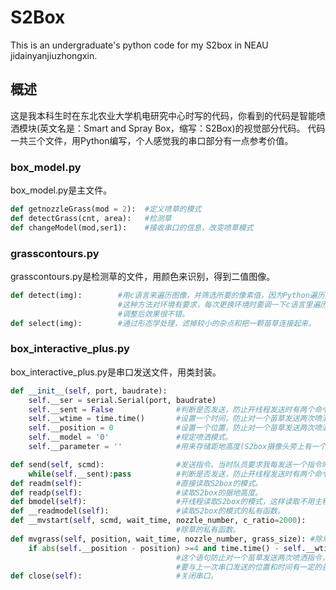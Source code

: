 # S2Box
This is an undergraduate's python code for my S2box in NEAU jidainyanjiuzhongxin.
## 概述
这是我本科生时在东北农业大学机电研究中心时写的代码，你看到的代码是智能喷洒模块(英文名是：Smart and Spray Box，缩写：S2Box)的视觉部分代码。
代码一共三个文件，用Python编写，个人感觉我的串口部分有一点参考价值。
### box_model.py
box_model.py是主文件。
``` python
def getnozzleGrass(mod = 2):  #定义喷草的模式
def detectGrass(cnt, area):   #检测草
def changeModel(mod,ser1):    #接收串口的信息，改变喷草模式
```
### grasscontours.py
grasscontours.py是检测草的文件，用颜色来识别，得到二值图像。
``` python
def detect(img):        #用c语言来遍历图像，并筛选所要的像素值，因为Python遍历太慢。
                        #这种方法对环境有要求，每次更换环境时要调一下c语言里遍历的代码，
                        #调整后效果很不错。
def select(img):        #通过形态学处理，滤掉较小的杂点和把一颗苗草连接起来。
```
### box_interactive_plus.py
box_interactive_plus.py是串口发送文件，用类封装。
``` python
def __init__(self, port, baudrate):
    self.__ser = serial.Serial(port, baudrate)
    self.__sent = False              #判断是否发送，防止开线程发送时有两个命令同时发送导致发送命令混在一起。
    self.__wtime = time.time()       #设置一个时间，防止对一个苗草发送两次喷洒指令，后面还会说。
    self.__position = 0              #设置一个位置，防止对一个苗草发送两次喷洒指令，后面还会说。
    self.__model = '0'               #规定喷洒模式。
    self.__parameter = ''            #用来存储距地高度(S2box摄像头旁上有一个超声波模块，用来测据地高)。
```
```python
def send(self, scmd):                #发送指令，当时队员要求我每发送一个指令时发送一个'\r\n'表示发送完毕。
    while(self.__sent):pass          #判断是否发送，防止开线程发送时有两个命令同时发送导致发送命令混在一起。
def readm(self):                     #直接读取S2box的模式。
def readp(self):                     #读取S2box的据地高度。
def bmodel(self):                    #开线程读取S2box的模式，这样读取不用主程序花时间等反馈。
def __readmodel(self):               #读取S2box的模式的私有函数。
def __mvstart(self, scmd, wait_time, nozzle_number, c_ratio=2000):
                                     #除草的私有函数。
def mvgrass(self, position, wait_time, nozzle_number, grass_size): #除草函数
    if abs(self.__position - position) >=4 and time.time() - self.__wtime >=0.3:
                                     #这个语句防止对一个苗草发送两次喷洒指令，原理是：给串口发送的苗或草的位置和时间
                                     #要与上一次串口发送的位置和时间有一定的差值。
def close(self):                     #关闭串口。
```
